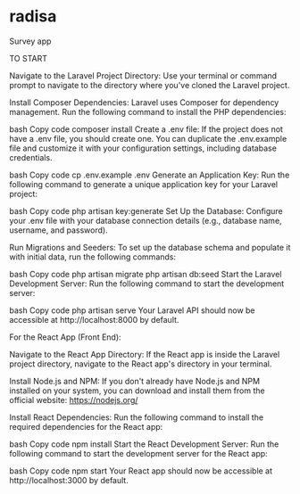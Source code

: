 # radisa
Survey app

TO START

Navigate to the Laravel Project Directory:
Use your terminal or command prompt to navigate to the directory where you've cloned the Laravel project.

Install Composer Dependencies:
Laravel uses Composer for dependency management. Run the following command to install the PHP dependencies:

bash
Copy code
composer install
Create a .env file:
If the project does not have a .env file, you should create one. You can duplicate the .env.example file and customize it with your configuration settings, including database credentials.

bash
Copy code
cp .env.example .env
Generate an Application Key:
Run the following command to generate a unique application key for your Laravel project:

bash
Copy code
php artisan key:generate
Set Up the Database:
Configure your .env file with your database connection details (e.g., database name, username, and password).

Run Migrations and Seeders:
To set up the database schema and populate it with initial data, run the following commands:

bash
Copy code
php artisan migrate
php artisan db:seed
Start the Laravel Development Server:
Run the following command to start the development server:

bash
Copy code
php artisan serve
Your Laravel API should now be accessible at http://localhost:8000 by default.

For the React App (Front End):

Navigate to the React App Directory:
If the React app is inside the Laravel project directory, navigate to the React app's directory in your terminal.

Install Node.js and NPM:
If you don't already have Node.js and NPM installed on your system, you can download and install them from the official website: https://nodejs.org/

Install React Dependencies:
Run the following command to install the required dependencies for the React app:

bash
Copy code
npm install
Start the React Development Server:
Run the following command to start the development server for the React app:

bash
Copy code
npm start
Your React app should now be accessible at http://localhost:3000 by default.
